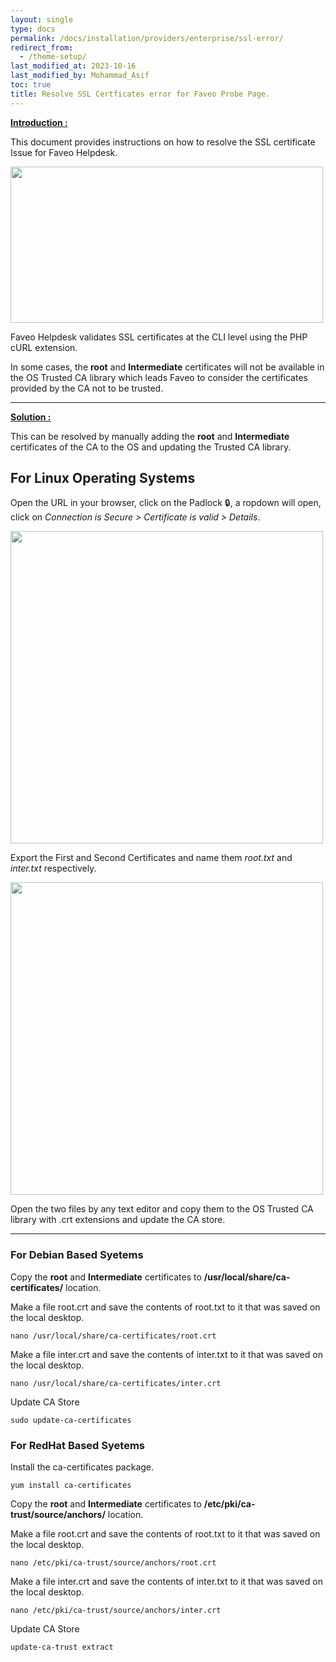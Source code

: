 ```yaml
---
layout: single
type: docs
permalink: /docs/installation/providers/enterprise/ssl-error/
redirect_from:
  - /theme-setup/
last_modified_at: 2023-10-16
last_modified_by: Mohammad_Asif
toc: true
title: Resolve SSL Certficates error for Faveo Probe Page.
---
```


[<strong>Introduction :</strong>](#introduction:)

This document provides instructions on how to resolve the SSL certificate Issue for Faveo Helpdesk.

<img src="https://raw.githubusercontent.com/ladybirdweb/faveo-server-images/master/_docs/installation/providers/enterprise/ssl-error/faveo-probe.png" alt="" style=" width:500px ; height:250px ">


Faveo Helpdesk validates SSL certificates at the CLI level using the PHP cURL extension. 

In some cases, the **root** and **Intermediate** certificates will not be available in the OS  Trusted CA library which leads Faveo to consider the certificates provided by the CA not to be trusted. 

---

[<strong>Solution :</strong>](#solution:)

This can be resolved by manually adding the **root** and **Intermediate** certificates of the CA to the OS and updating the Trusted CA library.

## For Linux Operating Systems
Open the URL in your browser, click on the Padlock 🔒, a ropdown will open, click on *Connection is Secure > Certificate is valid > Details*.

<img src="https://raw.githubusercontent.com/ladybirdweb/faveo-server-images/master/_docs/installation/providers/enterprise/ssl-error/ssl-error1.gif" alt="" style=" width:500px">

Export the First and Second Certificates and name them *root.txt* and *inter.txt* respectively.

<img src="https://raw.githubusercontent.com/ladybirdweb/faveo-server-images/master/_docs/installation/providers/enterprise/ssl-error/ssll-error2.gif" alt="" style=" width:500px">

Open the two files by any text editor and copy them to the OS Trusted CA library with .crt extensions and update the CA store. 

---

### For Debian Based Syetems
Copy the **root** and **Intermediate** certificates to **/usr/local/share/ca-certificates/** location.

Make a file root.crt and save the contents of root.txt to it that was saved on the local desktop.

```
nano /usr/local/share/ca-certificates/root.crt
```

Make a file inter.crt and save the contents of inter.txt to it that was saved on the local desktop.

```
nano /usr/local/share/ca-certificates/inter.crt
```

Update CA Store
```
sudo update-ca-certificates
```

### For RedHat Based Syetems
Install the ca-certificates package.

```
yum install ca-certificates
```

Copy the **root** and **Intermediate** certificates to **/etc/pki/ca-trust/source/anchors/** location.

Make a file root.crt and save the contents of root.txt to it that was saved on the local desktop.

```
nano /etc/pki/ca-trust/source/anchors/root.crt
```

Make a file inter.crt and save the contents of inter.txt to it that was saved on the local desktop.

```
nano /etc/pki/ca-trust/source/anchors/inter.crt
```

Update CA Store
```
update-ca-trust extract
```